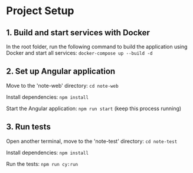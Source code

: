 # Project Setup

## 1. Build and start services with Docker

In the root folder, run the following command to build the application using Docker and start all services: `docker-compose up --build -d` 

## 2. Set up Angular application

Move to the 'note-web' directory: `cd note-web`

Install dependencies: `npm install`

Start the Angular application: `npm run start` (keep this process running)

## 3. Run tests

Open another terminal, move to the 'note-test' directory: `cd note-test`

Install dependencies: `npm install`

Run the tests: `npm run cy:run`
